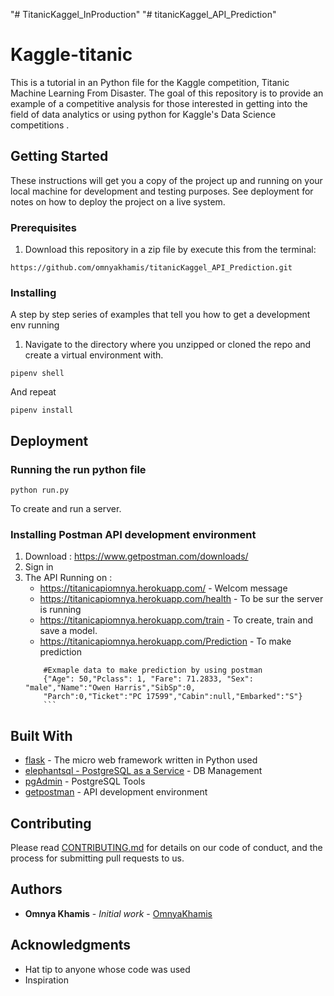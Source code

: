 "# TitanicKaggel_InProduction" 
"# titanicKaggel_API_Prediction" 
# Kaggle-titanic

This is a tutorial in an Python file for the Kaggle competition, Titanic Machine Learning From Disaster. The goal of this repository is to provide an example of a competitive analysis for those interested in getting into the field of data analytics or using python for Kaggle's Data Science competitions .

## Getting Started

These instructions will get you a copy of the project up and running on your local machine for development and testing purposes. See deployment for notes on how to deploy the project on a live system.

### Prerequisites

1. Download this repository in a zip file by execute this from the terminal:

```
https://github.com/omnyakhamis/titanicKaggel_API_Prediction.git
```

### Installing

A step by step series of examples that tell you how to get a development env running

1. Navigate to the directory where you unzipped or cloned the repo and create a virtual environment with.

```
pipenv shell
```

And repeat

```
pipenv install
```

## Deployment

### Running the run python file

```
python run.py
```
 To create and run a server.

### Installing Postman API development environment
1. Download : https://www.getpostman.com/downloads/
2. Sign in 
3. The API Running on :
    * https://titanicapiomnya.herokuapp.com/ - Welcom message
    *  https://titanicapiomnya.herokuapp.com/health - To be sur the server is running
    *  https://titanicapiomnya.herokuapp.com/train - To create, train and save a model.
    *   https://titanicapiomnya.herokuapp.com/Prediction - To make prediction
    ```
        #Exmaple data to make prediction by using postman
        {"Age": 50,"Pclass": 1, "Fare": 71.2833, "Sex": "male","Name":"Owen Harris","SibSp":0,
        "Parch":0,"Ticket":"PC 17599","Cabin":null,"Embarked":"S"}
        ```
## Built With

* [flask](https://www.fullstackpython.com/flask.html) - The micro web framework written in Python used
* [elephantsql - PostgreSQL as a Service](https://www.elephantsql.com/) - DB Management
* [pgAdmin](https://www.pgadmin.org/) - PostgreSQL Tools
* [getpostman](https://www.getpostman.com/) - API development environment

## Contributing

Please read [CONTRIBUTING.md]() for details on our code of conduct, and the process for submitting pull requests to us.


## Authors

* **Omnya Khamis** - *Initial work* - [OmnyaKhamis](https://github.com/omnyakhamis)

## Acknowledgments

* Hat tip to anyone whose code was used
* Inspiration
